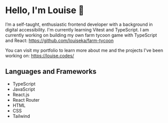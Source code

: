 # Hello, I'm Louise 🐷

I’m a self-taught, enthusiastic frontend developer with a background in digital accessibility. I'm currently learning Vitest and TypeScript. I am currently working on building my own farm tycoon game with TypeScript and React: https://github.com/louiseka/farm-tycoon 

You can visit my portfolio to learn more about me and the projects I've been working on: https://louise.codes/

## Languages and Frameworks
- TypeScript
- JavaScript
- React.js
- React Router
- HTML
- CSS
- Tailwind




<!--
**louiseka/louiseka** is a ✨ _special_ ✨ repository because its `README.md` (this file) appears on your GitHub profile.

Here are some ideas to get you started:

- 🔭 I’m currently working on ...
- 🌱 I’m currently learning ...
- 👯 I’m looking to collaborate on ...
- 🤔 I’m looking for help with ...
- 💬 Ask me about ...
- 📫 How to reach me: ...
- 😄 Pronouns: ...
- ⚡ Fun fact: ...
-->
